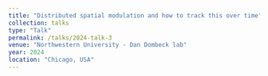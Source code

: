 ```yaml
---
title: "Distributed spatial modulation and how to track this over time"
collection: talks
type: "Talk"
permalink: /talks/2024-talk-3
venue: "Northwestern University - Dan Dombeck lab"
year: 2024
location: "Chicago, USA"
---
```



